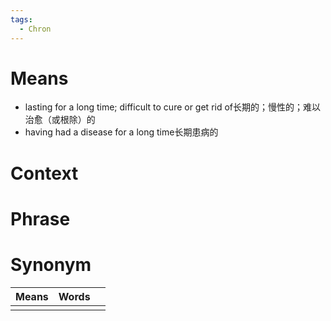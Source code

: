 ```yaml
---
tags:
  - Chron
---
```

# Means
- lasting for a long time; difficult to cure or get rid of长期的；慢性的；难以治愈（或根除）的
- having had a disease for a long time长期患病的
# Context

# Phrase

# Synonym
| Means | Words |     |
| ----- | ----- | --- |
|       |       |     |
